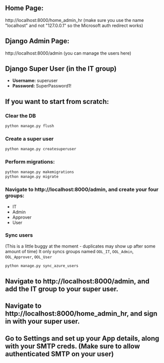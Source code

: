## Home Page:
http://localhost:8000/home_admin_hr (make sure you use the name "localhost" and not "127.0.0.1" so the Microsoft auth redirect works)

## Django Admin Page:
http://localhost:8000/admin (you can manage the users here)

## Django Super User (in the IT group)
- **Username:** superuser
- **Password:** SuperPassword1!

## If you want to start from scratch:

### Clear the DB
```sh
python manage.py flush
```

### Create a super user
```sh
python manage.py createsuperuser
```

### Perform migrations:
```sh
python manage.py makemigrations
python manage.py migrate
```

### Navigate to http://localhost:8000/admin, and create your four groups:
- IT
- Admin
- Approver
- User

### Sync users
(This is a little buggy at the moment - duplicates may show up after some amount of time)
It only syncs groups named `OOL_IT`, `OOL_Admin`, `OOL_Approver`, `OOL_User`
```sh
python manage.py sync_azure_users
```

## Navigate to http://localhost:8000/admin, and add the IT group to your super user.

## Navigate to http://localhost:8000/home_admin_hr, and sign in with your super user.

## Go to Settings and set up your App details, along with your SMTP creds. (Make sure to allow authenticated SMTP on your user)
